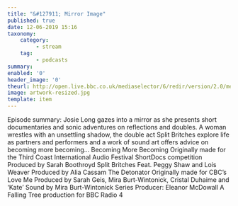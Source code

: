 ```yaml
---
title: "&#127911; Mirror Image"
published: true
date: 12-06-2019 15:16
taxonomy:
    category:
         - stream
    tag:
         - podcasts
summary:
enabled: '0'
header_image: '0'
theurl: http://open.live.bbc.co.uk/mediaselector/6/redir/version/2.0/mediaset/audio-nondrm-download/proto/http/vpid/p07c2p28.mp3
image: artwork-resized.jpg
template: item
---
```

 
Episode summary: Josie Long gazes into a mirror as she presents short documentaries and sonic adventures on reflections and doubles. A woman wrestles with an unsettling shadow, the double act Split Britches explore life as partners and performers and a work of sound art offers advice on becoming more becoming… Becoming More Becoming Originally made for the Third Coast International Audio Festival ShortDocs competition Produced by Sarah Boothroyd Split Britches Feat. Peggy Shaw and Lois Weaver Produced by Alia Cassam The Detonator Originally made for CBC’s Love Me Produced by Sarah Geis, Mira Burt-Wintonick, Cristal Duhaime and ‘Kate’ Sound by Mira Burt-Wintonick Series Producer: Eleanor McDowall A Falling Tree production for BBC Radio 4
